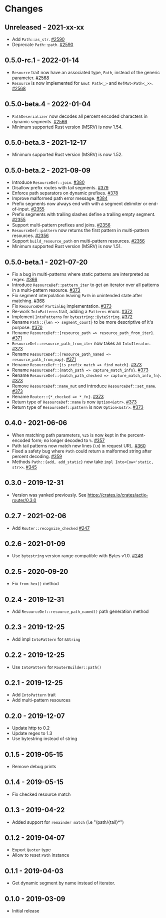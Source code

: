 # Changes

## Unreleased - 2021-xx-xx
- Add `Path::as_str`. [#2590]
- Deprecate `Path::path`. [#2590]

[#2590]: https://github.com/actix/actix-web/pull/2590


## 0.5.0-rc.1 - 2022-01-14
- `Resource` trait now have an associated type, `Path`, instead of the generic parameter. [#2568]
- `Resource` is now implemented for `&mut Path<_>` and `RefMut<Path<_>>`. [#2568]

[#2568]: https://github.com/actix/actix-web/pull/2568


## 0.5.0-beta.4 - 2022-01-04
- `PathDeserializer` now decodes all percent encoded characters in dynamic segments. [#2566]
- Minimum supported Rust version (MSRV) is now 1.54.

[#2566]: https://github.com/actix/actix-net/pull/2566


## 0.5.0-beta.3 - 2021-12-17
- Minimum supported Rust version (MSRV) is now 1.52.


## 0.5.0-beta.2 - 2021-09-09
- Introduce `ResourceDef::join`. [#380]
- Disallow prefix routes with tail segments. [#379]
- Enforce path separators on dynamic prefixes. [#378]
- Improve malformed path error message. [#384]
- Prefix segments now always end with with a segment delimiter or end-of-input. [#2355]
- Prefix segments with trailing slashes define a trailing empty segment. [#2355]
- Support multi-pattern prefixes and joins. [#2356]
- `ResourceDef::pattern` now returns the first pattern in multi-pattern resources. [#2356]
- Support `build_resource_path` on multi-pattern resources. [#2356]
- Minimum supported Rust version (MSRV) is now 1.51.

[#378]: https://github.com/actix/actix-net/pull/378
[#379]: https://github.com/actix/actix-net/pull/379
[#380]: https://github.com/actix/actix-net/pull/380
[#384]: https://github.com/actix/actix-net/pull/384
[#2355]: https://github.com/actix/actix-web/pull/2355
[#2356]: https://github.com/actix/actix-web/pull/2356


## 0.5.0-beta.1 - 2021-07-20
- Fix a bug in multi-patterns where static patterns are interpreted as regex. [#366]
- Introduce `ResourceDef::pattern_iter` to get an iterator over all patterns in a multi-pattern resource. [#373]
- Fix segment interpolation leaving `Path` in unintended state after matching. [#368]
- Fix `ResourceDef` `PartialEq` implementation. [#373]
- Re-work `IntoPatterns` trait, adding a `Patterns` enum. [#372]
- Implement `IntoPatterns` for `bytestring::ByteString`. [#372]
- Rename `Path::{len => segment_count}` to be more descriptive of it's purpose. [#370]
- Rename `ResourceDef::{resource_path => resource_path_from_iter}`. [#371]
- `ResourceDef::resource_path_from_iter` now takes an `IntoIterator`. [#373]
- Rename `ResourceDef::{resource_path_named => resource_path_from_map}`. [#371]
- Rename `ResourceDef::{is_prefix_match => find_match}`. [#373]
- Rename `ResourceDef::{match_path => capture_match_info}`. [#373]
- Rename `ResourceDef::{match_path_checked => capture_match_info_fn}`. [#373]
- Remove `ResourceDef::name_mut` and introduce `ResourceDef::set_name`. [#373]
- Rename `Router::{*_checked => *_fn}`. [#373]
- Return type of `ResourceDef::name` is now `Option<&str>`. [#373]
- Return type of `ResourceDef::pattern` is now `Option<&str>`. [#373]

[#368]: https://github.com/actix/actix-net/pull/368
[#366]: https://github.com/actix/actix-net/pull/366
[#368]: https://github.com/actix/actix-net/pull/368
[#370]: https://github.com/actix/actix-net/pull/370
[#371]: https://github.com/actix/actix-net/pull/371
[#372]: https://github.com/actix/actix-net/pull/372
[#373]: https://github.com/actix/actix-net/pull/373


## 0.4.0 - 2021-06-06
- When matching path parameters, `%25` is now kept in the percent-encoded form; no longer decoded to `%`. [#357]
- Path tail patterns now match new lines (`\n`) in request URL. [#360]
- Fixed a safety bug where `Path` could return a malformed string after percent decoding. [#359]
- Methods `Path::{add, add_static}` now take `impl Into<Cow<'static, str>>`. [#345]

[#345]: https://github.com/actix/actix-net/pull/345
[#357]: https://github.com/actix/actix-net/pull/357
[#359]: https://github.com/actix/actix-net/pull/359
[#360]: https://github.com/actix/actix-net/pull/360


## 0.3.0 - 2019-12-31
- Version was yanked previously. See https://crates.io/crates/actix-router/0.3.0


## 0.2.7 - 2021-02-06
- Add `Router::recognize_checked` [#247]

[#247]: https://github.com/actix/actix-net/pull/247


## 0.2.6 - 2021-01-09
- Use `bytestring` version range compatible with Bytes v1.0. [#246]

[#246]: https://github.com/actix/actix-net/pull/246


## 0.2.5 - 2020-09-20
- Fix `from_hex()` method


## 0.2.4 - 2019-12-31
- Add `ResourceDef::resource_path_named()` path generation method


## 0.2.3 - 2019-12-25
- Add impl `IntoPattern` for `&String`


## 0.2.2 - 2019-12-25
- Use `IntoPattern` for `RouterBuilder::path()`


## 0.2.1 - 2019-12-25
- Add `IntoPattern` trait
- Add multi-pattern resources


## 0.2.0 - 2019-12-07
- Update http to 0.2
- Update regex to 1.3
- Use bytestring instead of string


## 0.1.5 - 2019-05-15
- Remove debug prints


## 0.1.4 - 2019-05-15
- Fix checked resource match


## 0.1.3 - 2019-04-22
- Added support for `remainder match` (i.e "/path/{tail}*")


## 0.1.2 - 2019-04-07
- Export `Quoter` type
- Allow to reset `Path` instance


## 0.1.1 - 2019-04-03
- Get dynamic segment by name instead of iterator.


## 0.1.0 - 2019-03-09
- Initial release
